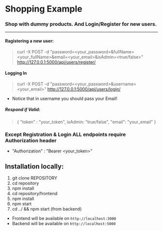 # Shopping Example
### Shop with dummy products. And Login/Register for new users.
--- 
#### Ragistering a new user:
> curl -X POST -d "password=<your_password>&fullName=<your_fullName>&email=<your_email>&isAdmin=<true/false>" http://127.0.0.1:5000/api/users/register/
> 
#### Logging In
> curl -X POST -d "password=<your_password>&username=<your_email>" http://127.0.0.1:5000/api/users/login/
* Notice that in username you should pass your Email!
##### Respond if Valid:
> { "token" : "your_token", isAdmin: "true/false", "email": "your_email" }

### Except Registration & Login ALL endpoints require Authorization header
- "Authorization" : "Bearer <your_token>"


## Installation locally:
1. git clone REPOSITORY
2. cd repository
3. npm install
4. cd repository/frontend
5. npm install
6. npm start
7. cd ../ && npm start (from backend)
   
* Frontend will be available on `http://localhost:3000`
* Backend will be available on `http://localhost:5000`


